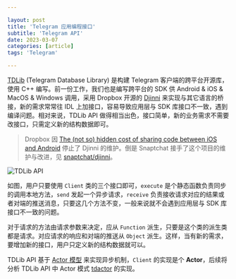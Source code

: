 ```yaml
---

layout: post
title: 'Telegram 应用编程接口'
subtitle: 'Telegram API'
date: 2023-03-07
categories: [article]
tags: 'Telegram' 

---
```


[TDLib](https://github.com/tdlib/td) (Telegram Database Library) 是构建 Telegram 客户端的跨平台开源库，使用 C++ 编写。前一份工作，我们也是编写跨平台的 SDK 供 Android & iOS & MacOS & Windows 调用，采用 Dropbox 开源的 [Djinni](https://github.com/dropbox/djinni) 来实现与其它语言的桥接，新的需求常常往 IDL 上加接口，容易导致应用层与 SDK 库接口不一致，遇到编译问题。相对来说，TDLib API 做得相当出色，接口简单，新的业务需求不需要改接口，只需定义新的结构数据即可。

> Dropbox 因 [The (not so) hidden cost of sharing code between iOS and Android](https://dropbox.tech/mobile/the-not-so-hidden-cost-of-sharing-code-between-ios-and-android) 停止了 Djinni 的维护。倒是 Snaptchat 接手了这个项目的维护与改进，见 [snaptchat/djinni](https://github.com/Snapchat/djinni)。

![TDLib API](https://www.plantuml.com/plantuml/svg/dLDHInmn47xFhnWeY8hdGrlw8CTY4Lg4YjRw7hBPyIurcvp9n2hs_dkpc-IoHvUsT9_2DpFVVFFDxBaduIZqcZ7HUd924jpfw_OxniURBsgrfiyEqS0hW_WfG-_USe8L4bVTuH7RJkhcghPinxRykLZad4dHfs0aAMl-N5Qo68jb8QAt-1ZGpqaCKUE7zvp0fPIeSyJjICStv9Q5hO7xmhjbXV7uzBIPw-StrdZyluPfb2P3iLcXIzsAAL8Bx-4gQ5AN_KQF_4zMTU3HT8SNMg6Xomxa-8XjJeeD4QpDJwgd6JnYaMW15zR8u5oi_IRNs0MD3kGEuxw0VCocjKFHGKKJa88V9Lbt_SCiHx5tNGFzyE2Kuw-U12cvXJ1U39GUAiQtPT2xxXObgYTqoSbgialuOMT3gn58zMW3dK1hhOPxPtlU2oDMw8w6kaXq8RHkXNneG4QHX5ncOCQrqOr1vDN6onkhjOWzlWOCk2m26eZjDe7uum3pd1z7sSS7FrwuD9Gpahuidcih7oRJ9Y4pUyqxhClwcn5vd_LGilagFfFzrTd2a9UQja5TNiH4q_5YqLJ6i-mZj2yLl8dJ_LPIMvr1BvHkxVF-n3D_JBcEEYS-emo4EoyE3gQdE-TMpVYNqzdjV28_sLLCWE57pEHdi0mUcscayE-7aWMLCqRNLdSDt5i71dSxPUmyQW-zPhy0)

如图，用户只要使用 `Client` 类的三个接口即可，`execute` 是个静态函数负责同步的调用本地方法，`send` 发起一个异步请求，`receive` 负责接收请求对应的结果或者对端的推送消息，只要这几个方法不变，一般来说就不会遇到应用层与 SDK 库接口不一致的问题。

对于请求的方法由请求参数来决定，应从 `Function` 派生，只要是这个类的派生类都是请求。对应请求的响应和对端的推送从 `Object` 派生。这样，当有新的需求，要增加新的接口，用户只定义新的结构数据就可以。

TDLib API 基于 [Actor 模型](https://www.brianstorti.com/the-actor-model/) 来实现异步机制，`Client` 的实现是个 **Actor**，后续将分析 TDLib API 中 Actor 模式 [tdactor](https://github.com/tdlib/td/tree/master/tdactor) 的实现。